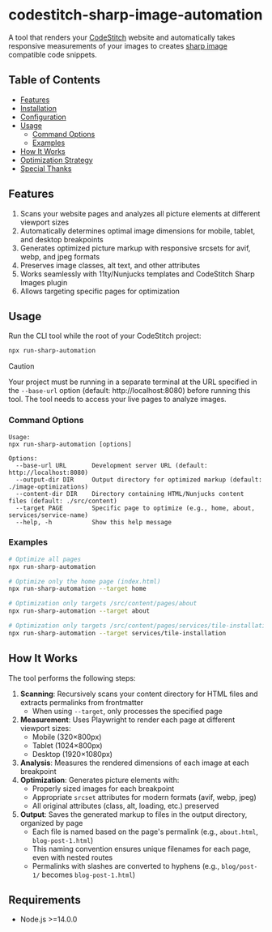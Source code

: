 # codestitch-sharp-image-automation

A tool that renders your [CodeStitch](https://codestitch.app/app) website and automatically takes responsive measurements of your images to creates [sharp image](https://www.npmjs.com/package/@codestitchofficial/eleventy-plugin-sharp-images) compatible code snippets.

## Table of Contents

-   [Features](#features)
-   [Installation](#installation)
-   [Configuration](#configuration)
-   [Usage](#usage)
    -   [Command Options](#command-options)
    -   [Examples](#examples)
-   [How It Works](#how-it-works)
-   [Optimization Strategy](#optimization-strategy)
-   [Special Thanks](#special-thanks)

<a href="#features"></a>

## Features

1. Scans your website pages and analyzes all picture elements at different viewport sizes
2. Automatically determines optimal image dimensions for mobile, tablet, and desktop breakpoints
3. Generates optimized picture markup with responsive srcsets for avif, webp, and jpeg formats
4. Preserves image classes, alt text, and other attributes
5. Works seamlessly with 11ty/Nunjucks templates and CodeStitch Sharp Images plugin
6. Allows targeting specific pages for optimization

## Usage

Run the CLI tool while the root of your CodeStitch project:

```bash
npx run-sharp-automation
```

> [!CAUTION]
> Your project must be running in a separate terminal at the URL specified in the `--base-url` option (default: http://localhost:8080) before running this tool. The tool needs to access your live pages to analyze images.

<a href="#command-options"></a>

### Command Options

```
Usage:
npx run-sharp-automation [options]

Options:
  --base-url URL       Development server URL (default: http://localhost:8080)
  --output-dir DIR     Output directory for optimized markup (default: ./image-optimizations)
  --content-dir DIR    Directory containing HTML/Nunjucks content files (default: ./src/content)
  --target PAGE        Specific page to optimize (e.g., home, about, services/service-name)
  --help, -h           Show this help message
```

### Examples

```bash
# Optimize all pages
npx run-sharp-automation

# Optimize only the home page (index.html)
npx run-sharp-automation --target home

# Optimization only targets /src/content/pages/about
npx run-sharp-automation --target about

# Optimization only targets /src/content/pages/services/tile-installation.html
npx run-sharp-automation --target services/tile-installation
```

## How It Works

The tool performs the following steps:

1. **Scanning**: Recursively scans your content directory for HTML files and extracts permalinks from frontmatter
    - When using `--target`, only processes the specified page
2. **Measurement**: Uses Playwright to render each page at different viewport sizes:
    - Mobile (320×800px)
    - Tablet (1024×800px)
    - Desktop (1920×1080px)
3. **Analysis**: Measures the rendered dimensions of each image at each breakpoint
4. **Optimization**: Generates picture elements with:
    - Properly sized images for each breakpoint
    - Appropriate `srcset` attributes for modern formats (avif, webp, jpeg)
    - All original attributes (class, alt, loading, etc.) preserved
5. **Output**: Saves the generated markup to files in the output directory, organized by page
    - Each file is named based on the page's permalink (e.g., `about.html`, `blog-post-1.html`)
    - This naming convention ensures unique filenames for each page, even with nested routes
    - Permalinks with slashes are converted to hyphens (e.g., `blog/post-1/` becomes `blog-post-1.html`)

## Requirements

-   Node.js >=14.0.0

